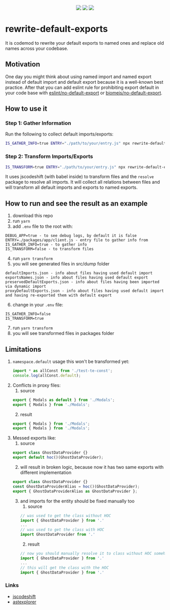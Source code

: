 <p align="center">
  <a href="https://www.npmjs.com/package/rewrite-default-exports"><img src="https://img.shields.io/npm/v/rewrite-default-exports?style=flat-square"></a>
  <a href="https://www.npmjs.com/package/rewrite-default-exports"><img src="https://img.shields.io/npm/dm/rewrite-default-exports?style=flat-square"></a>
  <a href="https://www.npmjs.com/package/rewrite-default-exports"><img src="https://img.shields.io/github/stars/mallchel/rewrite-default-exports?style=flat-square"></a>
</p>

# rewrite-default-exports

It is codemod to rewrite your default exports to named ones and replace old names across your codebase.

## Motivation

One day you might think about using named import and named export instead of default import and default export because it is a well-known best practice. After that you can add eslint rule for prohibiting export default in your code base with [eslint/no-default-export](https://github.com/import-js/eslint-plugin-import/blob/main/docs/rules/no-default-export.md) or [biomejs/no-default-export](https://biomejs.dev/linter/rules/no-default-export/).

## How to use it

### Step 1: Gather Information

Run the following to collect default imports/exports:

```sh
IS_GATHER_INFO=true ENTRY="./path/to/your/entry.js" npx rewrite-default-exports
```

### Step 2: Transform Imports/Exports

```sh
IS_TRANSFORM=true ENTRY="./path/to/your/entry.js" npx rewrite-default-exports
```

It uses jscodeshift (with babel inside) to transform files and the `resolve` package to resolve all imports. It will collect all relations between files and will transform all default imports and exports to named exports.

## How to run and see the result as an example

1. download this repo
2. run `yarn`
3. add `.env` file to the root with:

```
DEBUG_APP=true - to see debug logs, by default it is false
ENTRY=./packages/app/client.js - entry file to gather info from
IS_GATHER_INFO=true - to gather info
IS_TRANSFORM=false - to transform files
```

4. run `yarn transform`
5. you will see generated files in src/dump folder

```
defaultImports.json - info about files having used default import
exportsNames.json - info about files having used default export
preservedDefaultExports.json - info about files having been imported via dynamic import
proxyDefaultExports.json - info about files having used default import and having re-exported them with default export
```

6. change in your `.env` file:

```
IS_GATHER_INFO=false
IS_TRANSFORM=true
```

7. run `yarn transform`
8. you will see transformed files in packages folder

## Limitations

1. `namespace.default` usage
   this won't be transformed yet:
   ```ts
   import * as allConst from './test-te-const';
   console.log(allConst.default);
   ```
2. Conflicts in proxy files:
   1. source
   ```ts
   export { Modals as default } from './Modals';
   export { Modals } from './Modals';
   ```
   2. result
   ```ts
   export { Modals } from './Modals';
   export { Modals } from './Modals';
   ```
3. Messed exports like:
   1. source
   ```ts
   export class GhostDataProvider {}
   export default hoc()(GhostDataProvider);
   ```
   2. will result in broken logic, because now it has two same exports with different implementation
   ```ts
   export class GhostDataProvider {}
   const GhostDataProviderAlias = hoc()(GhostDataProvider);
   export { GhostDataProviderAlias as GhostDataProvider };
   ```
   3. and imports for the entity should be fixed manually too
      1. source
      ```ts
      // was used to get the class without HOC
      import { GhostDataProvider } from '.'
      ...
      // was used to get the class with HOC
      import GhostDataProvider from '.'
      ```
      2. result
      ```ts
      // now you should manually resolve it to class without HOC somehow
      import { GhostDataProvider } from '.'
      ...
      // this will get the class with the HOC
      import { GhostDataProvider } from '.'
      ```

### Links

- [jscodeshift](https://github.com/facebook/jscodeshift/wiki/jscodeshift-Documentation)
- [astexplorer](https://astexplorer.net/)
